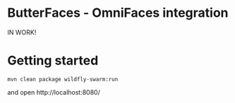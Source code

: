 # ButterFaces - OmniFaces integration

IN WORK!

# Getting started

```
mvn clean package wildfly-swarm:run
```

and open http://localhost:8080/
